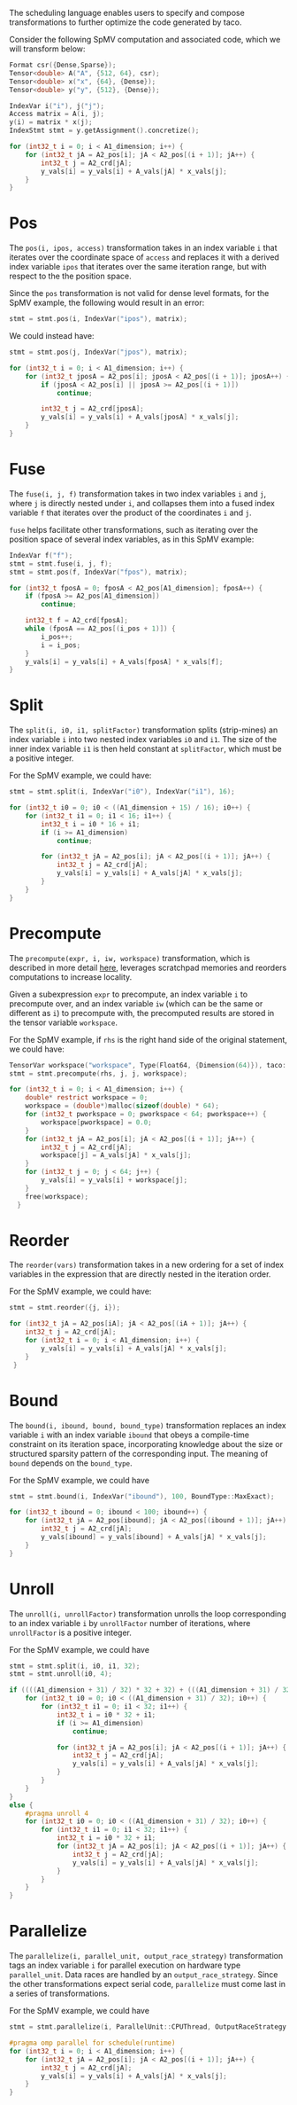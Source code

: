 The scheduling language enables users to specify and compose transformations to further optimize the code generated by taco. 

Consider the following SpMV computation and associated code, which we will transform below:
```c++
Format csr({Dense,Sparse});
Tensor<double> A("A", {512, 64}, csr);
Tensor<double> x("x", {64}, {Dense});
Tensor<double> y("y", {512}, {Dense});

IndexVar i("i"), j("j"); 
Access matrix = A(i, j);
y(i) = matrix * x(j);
IndexStmt stmt = y.getAssignment().concretize();
```
```c
for (int32_t i = 0; i < A1_dimension; i++) {
    for (int32_t jA = A2_pos[i]; jA < A2_pos[(i + 1)]; jA++) {
        int32_t j = A2_crd[jA];
        y_vals[i] = y_vals[i] + A_vals[jA] * x_vals[j];
    }
}
```
# Pos

The `pos(i, ipos, access)` transformation takes in an index variable `i` that iterates over the coordinate space of `access` and replaces it with a derived index variable `ipos` that iterates over the same iteration range, but with respect to the the position space. 

Since the `pos` transformation is not valid for dense level formats, for the SpMV example, the following would result in an error:
```c++
stmt = stmt.pos(i, IndexVar("ipos"), matrix);
```

We could instead have: 
```c++
stmt = stmt.pos(j, IndexVar("jpos"), matrix);
```
```c
for (int32_t i = 0; i < A1_dimension; i++) {
    for (int32_t jposA = A2_pos[i]; jposA < A2_pos[(i + 1)]; jposA++) {
      	if (jposA < A2_pos[i] || jposA >= A2_pos[(i + 1)])
        	continue;

    	int32_t j = A2_crd[jposA];
    	y_vals[i] = y_vals[i] + A_vals[jposA] * x_vals[j];
    }
} 
```

# Fuse

The `fuse(i, j, f)` transformation takes in two index variables `i` and `j`, where `j` is directly nested under `i`, and collapses them into a fused index variable `f` that iterates over the product of the coordinates `i` and `j`. 

`fuse` helps facilitate other transformations, such as iterating over the position space of several index variables, as in this SpMV example: 
```c++
IndexVar f("f");
stmt = stmt.fuse(i, j, f);
stmt = stmt.pos(f, IndexVar("fpos"), matrix);
```
```c
for (int32_t fposA = 0; fposA < A2_pos[A1_dimension]; fposA++) {
    if (fposA >= A2_pos[A1_dimension])
        continue;

    int32_t f = A2_crd[fposA];
    while (fposA == A2_pos[(i_pos + 1)]) {
        i_pos++;
        i = i_pos;
    }
    y_vals[i] = y_vals[i] + A_vals[fposA] * x_vals[f];
}
```

# Split 

The `split(i, i0, i1, splitFactor)` transformation splits (strip-mines) an index variable `i` into two nested index variables `i0` and `i1`. The size of the inner index variable `i1` is then held constant at `splitFactor`, which must be a positive integer.

For the SpMV example, we could have: 
```c++
stmt = stmt.split(i, IndexVar("i0"), IndexVar("i1"), 16);
```
```c
for (int32_t i0 = 0; i0 < ((A1_dimension + 15) / 16); i0++) {
    for (int32_t i1 = 0; i1 < 16; i1++) {
      	int32_t i = i0 * 16 + i1;
      	if (i >= A1_dimension)
        	continue;

    	for (int32_t jA = A2_pos[i]; jA < A2_pos[(i + 1)]; jA++) {
        	int32_t j = A2_crd[jA];
        	y_vals[i] = y_vals[i] + A_vals[jA] * x_vals[j];
    	}
    }
}
```

<!-- (not yet implemented) -->
<!-- # Divide

The `divide(i, i0, i1, divideFactor)` transformation divides an index variable `i` into two nested index variables `i0` and `i1`. The size of the outer index variable `i0` is then held constant at `divideFactor`, which must be a positive integer.  -->

# Precompute

The `precompute(expr, i, iw, workspace)` transformation, which is described in more detail [here](http://tensor-compiler.org/taco-workspaces.pdf), leverages scratchpad memories and reorders computations to  increase locality. 

Given a subexpression `expr` to precompute, an index variable `i` to precompute over, and an index variable `iw` (which can be the same or different as `i`) to precompute with, the precomputed results are stored in the tensor variable `workspace`. 

For the SpMV example, if `rhs` is the right hand side of the original statement, we could have: 
```c++
TensorVar workspace("workspace", Type(Float64, {Dimension(64)}), taco::dense);
stmt = stmt.precompute(rhs, j, j, workspace);
```
```c
for (int32_t i = 0; i < A1_dimension; i++) {
    double* restrict workspace = 0;
    workspace = (double*)malloc(sizeof(double) * 64);
    for (int32_t pworkspace = 0; pworkspace < 64; pworkspace++) {
        workspace[pworkspace] = 0.0;
    }
    for (int32_t jA = A2_pos[i]; jA < A2_pos[(i + 1)]; jA++) {
        int32_t j = A2_crd[jA];
        workspace[j] = A_vals[jA] * x_vals[j];
    }
    for (int32_t j = 0; j < 64; j++) {
        y_vals[i] = y_vals[i] + workspace[j];
    }
    free(workspace);
  }
```

# Reorder

The `reorder(vars)` transformation takes in a new ordering for a set of index variables in the expression that are directly nested in the iteration order. 

For the SpMV example, we could have: 
```c++
stmt = stmt.reorder({j, i});
```
```c
for (int32_t jA = A2_pos[iA]; jA < A2_pos[(iA + 1)]; jA++) {
    int32_t j = A2_crd[jA];
    for (int32_t i = 0; i < A1_dimension; i++) {
    	y_vals[i] = y_vals[i] + A_vals[jA] * x_vals[j];
    }
 }
```

# Bound

The `bound(i, ibound, bound, bound_type)` transformation replaces an index variable `i` with an index variable `ibound` that obeys a compile-time constraint on its iteration space, incorporating knowledge about the size or structured sparsity pattern of the corresponding input. The meaning of `bound` depends on the `bound_type`.

For the SpMV example, we could have
```c++
stmt = stmt.bound(i, IndexVar("ibound"), 100, BoundType::MaxExact); 
```
```c
for (int32_t ibound = 0; ibound < 100; ibound++) {
    for (int32_t jA = A2_pos[ibound]; jA < A2_pos[(ibound + 1)]; jA++) {
        int32_t j = A2_crd[jA];
        y_vals[ibound] = y_vals[ibound] + A_vals[jA] * x_vals[j];
    }
}
```

# Unroll

The `unroll(i, unrollFactor)` transformation unrolls the loop corresponding to an index variable `i` by `unrollFactor` number of iterations, where `unrollFactor` is a positive integer. 

For the SpMV example, we could have
```c++
stmt = stmt.split(i, i0, i1, 32);
stmt = stmt.unroll(i0, 4);
```
```c
if ((((A1_dimension + 31) / 32) * 32 + 32) + (((A1_dimension + 31) / 32) * 32 + 32) >= A1_dimension) {
    for (int32_t i0 = 0; i0 < ((A1_dimension + 31) / 32); i0++) {
        for (int32_t i1 = 0; i1 < 32; i1++) {
            int32_t i = i0 * 32 + i1;
            if (i >= A1_dimension)
                continue;

            for (int32_t jA = A2_pos[i]; jA < A2_pos[(i + 1)]; jA++) {
                int32_t j = A2_crd[jA];
                y_vals[i] = y_vals[i] + A_vals[jA] * x_vals[j];
            }
        }
    }
}
else {
    #pragma unroll 4
    for (int32_t i0 = 0; i0 < ((A1_dimension + 31) / 32); i0++) {
        for (int32_t i1 = 0; i1 < 32; i1++) {
            int32_t i = i0 * 32 + i1;
            for (int32_t jA = A2_pos[i]; jA < A2_pos[(i + 1)]; jA++) {
                int32_t j = A2_crd[jA];
                y_vals[i] = y_vals[i] + A_vals[jA] * x_vals[j];
            }
        }
    }
}
```

# Parallelize

The `parallelize(i, parallel_unit, output_race_strategy)` transformation tags an index variable `i` for parallel execution on hardware type `parallel_unit`. Data races are handled by an `output_race_strategy`. Since the other transformations expect serial code, `parallelize` must come last in a series of transformations. 

For the SpMV example, we could have
```c++
stmt = stmt.parallelize(i, ParallelUnit::CPUThread, OutputRaceStrategy::NoRaces);
```
```c
#pragma omp parallel for schedule(runtime)
for (int32_t i = 0; i < A1_dimension; i++) {
    for (int32_t jA = A2_pos[i]; jA < A2_pos[(i + 1)]; jA++) {
        int32_t j = A2_crd[jA];
        y_vals[i] = y_vals[i] + A_vals[jA] * x_vals[j];
    }
}
```


